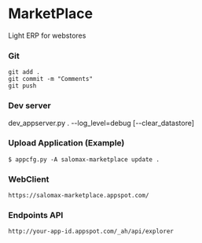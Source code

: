 # MarketPlace 
Light ERP for webstores

### Git

	git add .
	git commit -m "Comments"
	git push

### Dev server

dev_appserver.py . --log_level=debug [--clear_datastore]

### Upload Application (Example)

	$ appcfg.py -A salomax-marketplace update .

### WebClient

	https://salomax-marketplace.appspot.com/

### Endpoints API

	http://your-app-id.appspot.com/_ah/api/explorer

